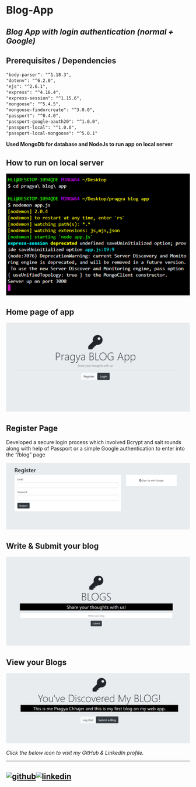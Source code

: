 # Blog-App

## *Blog App  with login authentication (normal + Google)*

## Prerequisites / Dependencies
    "body-parser": "^1.18.3",
    "dotenv": "^6.2.0",
    "ejs": "^2.6.1",
    "express": "^4.16.4",
    "express-session": "^1.15.6",
    "mongoose": "^5.4.5",
    "mongoose-findorcreate": "^3.0.0",
    "passport": "^0.4.0",
    "passport-google-oauth20": "^1.0.0",
    "passport-local": "^1.0.0",
    "passport-local-mongoose": "^5.0.1"
**Used MongoDb for database and NodeJs to run app on local server**

## How to run on local server    

![](images/server.PNG)

## Home page of app

![](images/homepage.PNG)

## Register Page
Developed a secure login process which involved Bcrypt and salt rounds along with help of Passport or a simple Google authentication to enter
into the “/blog” page

![](images/register.PNG)

## Write & Submit your blog

![](images/submitpage.PNG)

## View your Blogs 

![](images/blogs.PNG)


*Click the below icon to visit my GitHub & LinkedIn profile.*

[1]: https://www.github.com/Pragya0810
[2]: https://www.linkedin.com/in/pragya-chhajer-5a5aa6159/


---
[![github](https://cloud.githubusercontent.com/assets/17016297/18839843/0e06a67a-83d2-11e6-993a-b35a182500e0.png)][1][![linkedin](https://cloud.githubusercontent.com/assets/17016297/18839848/0fc7e74e-83d2-11e6-8c6a-277fc9d6e067.png)][2]
---
